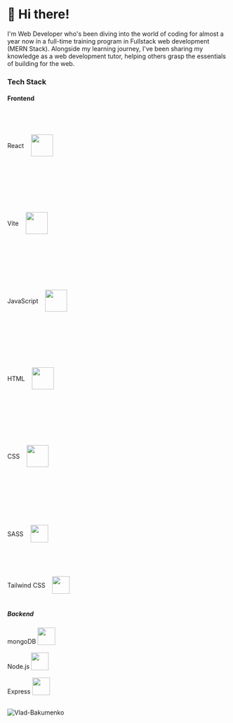 # 👋 Hi there! 

I'm Web Developer who's been diving into the world of coding for almost a year now in a full-time training program in Fullstack web development (MERN Stack). Alongside my learning journey, I've been sharing my knowledge as a web development tutor, helping others grasp the essentials of building for the web.

<h3 align="left">Tech Stack</h3>

<h4 align="left">Frontend</h5>

<div style="display:flex; align-items:center; gap:1rem; height:10rem">React <img src="https://user-images.githubusercontent.com/25181517/183897015-94a058a6-b86e-4e42-a37f-bf92061753e5.png" style="width: 50px;"></div>
<br>
<div style="display:flex; align-items:center; gap:1rem; height:10rem">Vite <img src="https://github-production-user-asset-6210df.s3.amazonaws.com/62091613/261395532-b40892ef-efb8-4b0e-a6b5-d1cfc2f3fc35.png" style="width: 50px; vertical-align:bottom;"></div>
<br>
<div style="display:flex; align-items:center; gap:1rem; height:10rem">JavaScript <img src="https://user-images.githubusercontent.com/25181517/117447155-6a868a00-af3d-11eb-9cfe-245df15c9f3f.png" style="width: 50px; vertical-align:bottom;"></div>
<br>
<div style="display:flex; align-items:center; gap:1rem; height:10rem">HTML <img src="https://user-images.githubusercontent.com/25181517/192158954-f88b5814-d510-4564-b285-dff7d6400dad.png" style="width: 50px; vertical-align:bottom;"></div>
<br>
<div style="display:flex; align-items:center; gap:1rem; height:10rem">CSS <img src="https://user-images.githubusercontent.com/25181517/183898674-75a4a1b1-f960-4ea9-abcb-637170a00a75.png" style="width: 50px; vertical-align:bottom;"></div>
<br>
<div style="display:flex; align-items:center; gap:1rem; height:10rem">SASS <img src="https://user-images.githubusercontent.com/25181517/192158956-48192682-23d5-4bfc-9dfb-6511ade346bc.png" style="width: 2.5rem; vertical-align:bottom;"></div>
<br>
<div style="display:flex; align-items:center; gap:1rem">Tailwind CSS <img src="https://user-images.githubusercontent.com/25181517/202896760-337261ed-ee92-4979-84c4-d4b829c7355d.png" style="width: 2.5rem; vertical-align:bottom;"></div>
<br>

<h5 align="left">Backend</h5>

<div>mongoDB <img src="https://user-images.githubusercontent.com/25181517/182884177-d48a8579-2cd0-447a-b9a6-ffc7cb02560e.png" style="width: 2.5rem; vertical-align:bottom;"></div>
<br>
<div>Node.js <img src="https://user-images.githubusercontent.com/25181517/183568594-85e280a7-0d7e-4d1a-9028-c8c2209e073c.png" style="width: 2.5rem; vertical-align:bottom;"></div>
<br>
<div>Express <img src="https://user-images.githubusercontent.com/25181517/183859966-a3462d8d-1bc7-4880-b353-e2cbed900ed6.png" style="width: 2.5rem; vertical-align:bottom;"></div>
<br>
<p><img align="left" src="https://github-readme-stats.vercel.app/api/top-langs?username=Vlad-Bakumenko&show_icons=true&locale=en&layout=compact" alt="Vlad-Bakumenko" /></p>
